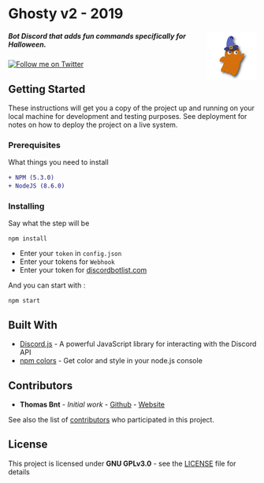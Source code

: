 # Ghosty v2 - 2019

<img src="ForIcon.png" alt="Logo Ghosty" align="right" /> 

##### Bot Discord that adds fun commands specifically for Halloween.

[![Follow me on Twitter](https://flat.badgen.net/badge/Follow%20me/on%20Twitter/33A1F2?icon=twitter)](https://twitter.com/Hyprimort)


## Getting Started

These instructions will get you a copy of the project up and running on your local machine for development and testing purposes. See deployment for notes on how to deploy the project on a live system.

### Prerequisites

What things you need to install 

```diff
+ NPM (5.3.0)
+ NodeJS (8.6.0)
```

### Installing

Say what the step will be

```
npm install
```

+ Enter your `token` in `config.json`
+ Enter your tokens for `Webhook`
+ Enter your token for [discordbotlist.com](https://discordbotlist.com)


And you can start with :
```
npm start
```

## Built With

* [Discord.js](https://discord.js.org/#/) - A powerful JavaScript library for interacting with the Discord API 
* [npm colors](https://www.npmjs.com/package/colors) - Get color and style in your node.js console

## Contributors

* **Thomas Bnt** - *Initial work* - [Github](https://github.com/thomasbnt) - [Website](https://thomasbnt.fr/)

See also the list of [contributors](https://github.com/your/project/contributors) who participated in this project.

## License

This project is licensed under **GNU GPLv3.0** - see the [LICENSE](LICENSE) file for details


